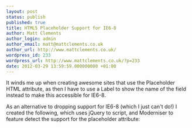 ```yaml
---
layout: post
status: publish
published: true
title: HTML5 Placeholder Support for IE6-8
author: Matt Clements
author_login: admin
author_email: matt@mattclements.co.uk
author_url: http://www.mattclements.co.uk/
wordpress_id: 233
wordpress_url: http://www.mattclements.co.uk/?p=233
date: 2012-03-29 13:59:59.000000000 +01:00
---
```

It winds me up when creating awesome sites that use the Placeholder HTML attribute, as then I have to use a Label to show the name of the field instead to make this accessible for IE6-8.

As an alternative to dropping support for IE6-8 (which I just can't do!) I created the following, which uses jQuery to script, and Moderniser to feature detect the support for the placeholder attribute:

<script src="https://gist.github.com/2224869.js"></script>
